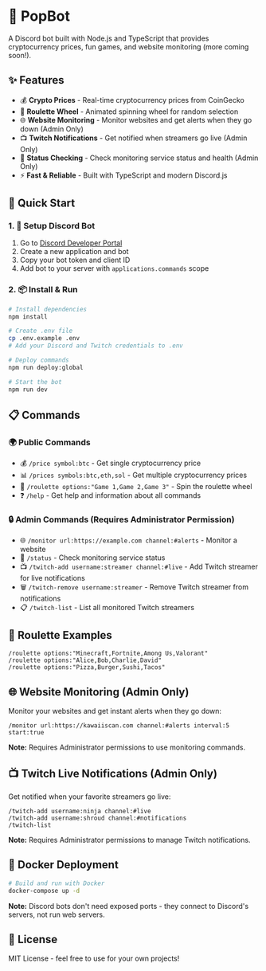 # 🤖 PopBot 
A Discord bot built with Node.js and TypeScript that provides cryptocurrency prices, fun games, and website monitoring (more coming soon!).

## ✨ Features

- 💰 **Crypto Prices** - Real-time cryptocurrency prices from CoinGecko
- 🎰 **Roulette Wheel** - Animated spinning wheel for random selection
- 🌐 **Website Monitoring** - Monitor websites and get alerts when they go down (Admin Only)
- 📺 **Twitch Notifications** - Get notified when streamers go live (Admin Only)
- 🔧 **Status Checking** - Check monitoring service status and health (Admin Only)
- ⚡ **Fast & Reliable** - Built with TypeScript and modern Discord.js

## 🚀 Quick Start

### 1. 🔧 Setup Discord Bot

1. Go to [Discord Developer Portal](https://discord.com/developers/applications)
2. Create a new application and bot
3. Copy your bot token and client ID
4. Add bot to your server with `applications.commands` scope

### 2. 📦 Install & Run

```bash
# Install dependencies
npm install

# Create .env file
cp .env.example .env
# Add your Discord and Twitch credentials to .env

# Deploy commands
npm run deploy:global

# Start the bot
npm run dev
```

## 📋 Commands

### 🌍 Public Commands
- 💰 `/price symbol:btc` - Get single cryptocurrency price
- 📊 `/prices symbols:btc,eth,sol` - Get multiple cryptocurrency prices
- 🎰 `/roulette options:"Game 1,Game 2,Game 3"` - Spin the roulette wheel
- ❓ `/help` - Get help and information about all commands

### 🔒 Admin Commands (Requires Administrator Permission)
- 🌐 `/monitor url:https://example.com channel:#alerts` - Monitor a website
- 🔧 `/status` - Check monitoring service status
- 📺 `/twitch-add username:streamer channel:#live` - Add Twitch streamer for live notifications
- 🗑️ `/twitch-remove username:streamer` - Remove Twitch streamer from notifications
- 📋 `/twitch-list` - List all monitored Twitch streamers

## 🎰 Roulette Examples

```
/roulette options:"Minecraft,Fortnite,Among Us,Valorant"
/roulette options:"Alice,Bob,Charlie,David"
/roulette options:"Pizza,Burger,Sushi,Tacos"
```

## 🌐 Website Monitoring (Admin Only)

Monitor your websites and get instant alerts when they go down:

```
/monitor url:https://kawaiiscan.com channel:#alerts interval:5 start:true
```

**Note:** Requires Administrator permissions to use monitoring commands.

## 📺 Twitch Live Notifications (Admin Only)

Get notified when your favorite streamers go live:

```
/twitch-add username:ninja channel:#live
/twitch-add username:shroud channel:#notifications
/twitch-list
```

**Note:** Requires Administrator permissions to manage Twitch notifications.

## 🐳 Docker Deployment

```bash
# Build and run with Docker
docker-compose up -d
```

**Note:** Discord bots don't need exposed ports - they connect to Discord's servers, not run web servers.

## 📄 License

MIT License - feel free to use for your own projects!

